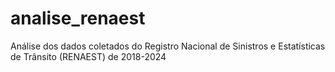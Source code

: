 # analise_renaest
Análise dos dados coletados do Registro Nacional de Sinistros e Estatísticas de Trânsito (RENAEST) de 2018-2024
